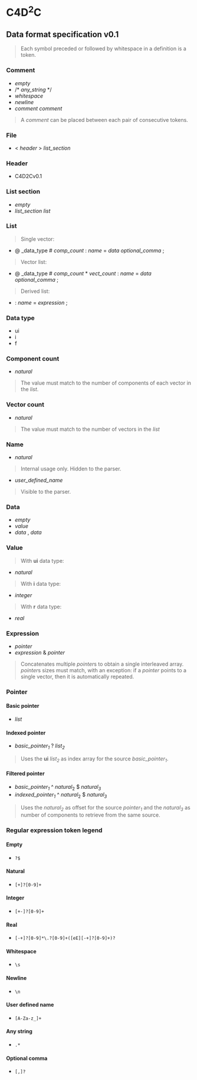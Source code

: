 # C4D<sup>2</sup>C
## Data format specification v0.1

> Each symbol preceded or followed by whitespace in a definition is a token.

### Comment
+ _empty_
+ /* _any_string_ */
+ _whitespace_
+ _newline_
+ _comment_ _comment_
> A _comment_ can be placed between each pair of consecutive tokens.

### File
+ < _header_ > _list_section_

### Header
+ C4D2Cv0.1

### List section
+ _empty_
+ _list_section_ _list_

### List
> Single vector:
+ @ _data_type # _comp_count_ : _name_ = _data_ _optional_comma_ ;
> Vector list:
+ @ _data_type # _comp_count_ * _vect_count_ : _name_ = _data_ _optional_comma_ ;
> Derived list:
+ : _name_ = _expression_ ;

### Data type
+ ui
+ i
+ f

### Component count
+ _natural_
> The value must match to the number of components of each vector in the _list_.

### Vector count
+ _natural_
> The value must match to the number of vectors in the _list_

### Name
+ _natural_
> Internal usage only. Hidden to the parser.
+ _user_defined_name_
> Visible to the parser.

### Data
+ _empty_
+ _value_
+ _data_ , _data_

### Value
> With __ui__ data type:
+ _natural_
> With __i__ data type:
+ _integer_
> With __r__ data type:
+ _real_

### Expression
+ _pointer_
+ _expression_ & _pointer_
> Concatenates multiple *pointer*s to obtain a single interleaved array.
*pointer*s sizes must match, with an exception: if a _pointer_ points to a single vector, then it is automatically repeated.

### Pointer

#### Basic pointer
+ _list_

#### Indexed pointer
+ _basic_pointer<sub>1</sub>_ ? _list<sub>2</sub>_
> Uses the __ui__ _list<sub>2</sub>_ as index array for the source _basic_pointer<sub>1</sub>_.

#### Filtered pointer
+ _basic_pointer<sub>1</sub>_ ^ _natural_<sub>2</sub> $ _natural<sub>3</sub>_
+ _indexed_pointer<sub>1</sub>_ ^ _natural_<sub>2</sub> $ _natural<sub>3</sub>_
> Uses the _natural<sub>2</sub>_ as offset for the source _pointer<sub>1</sub>_ and the _natural<sub>3</sub>_ as number of components to retrieve from the same source.

### Regular expression token legend

#### Empty
+ `?$`

#### Natural
+ `[+]?[0-9]+`

#### Integer
+ `[+-]?[0-9]+`

#### Real
+ `[-+]?[0-9]*\.?[0-9]+([eE][-+]?[0-9]+)?`

#### Whitespace
+ `\s`

#### Newline
+ `\n`

#### User defined name
+ `[A-Za-z_]+`

#### Any string
+ `.*`

#### Optional comma
+ `[,]?`
